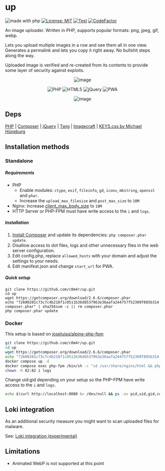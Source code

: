 # up

![made with php](https://img.shields.io/badge/made%20with-php-%23777BB4?logo=php&logoColor=ffffff)
[![License: MIT](https://img.shields.io/badge/License-MIT-yellow.svg)](https://opensource.org/licenses/MIT)
[![Test](https://github.com/c0m4r/up/workflows/PHPMD/badge.svg)](https://github.com/c0m4r/up/actions)
[![CodeFactor](https://www.codefactor.io/repository/github/c0m4r/up/badge)](https://www.codefactor.io/repository/github/c0m4r/up)

An image uploader. Written in PHP, supports popular formats: png, jpeg, gif, webp.

Lets you upload multiple images in a row and see them all in one view. Generates a permalink and lets you copy it right away. No bullshit steps along the way.

Uploaded image is verified and re-created from its contents to provide some layer of security against exploits.

<div align="center">

![image](https://github.com/c0m4r/up/assets/6292788/b05081b1-73ff-4777-b43f-b56b87d86497)

![PHP](https://img.shields.io/badge/php-%23777BB4.svg?style=for-the-badge&logo=php&logoColor=white) ![HTML5](https://img.shields.io/badge/html5-%23E34F26.svg?style=for-the-badge&logo=html5&logoColor=white) ![jQuery](https://img.shields.io/badge/jquery-%230769AD.svg?style=for-the-badge&logo=jquery&logoColor=white) ![PWA](https://img.shields.io/badge/webapp-black.svg?style=for-the-badge&logo=pwa&logoColor=white)

![image](https://github.com/c0m4r/ip-info-page/assets/6292788/4bfc8fc3-fb23-4386-87e8-1e22c686aefb)

</div>

## Deps

[PHP](https://www.php.net/) | [Composer](https://getcomposer.org/) | [jQuery](https://jquery.com/) | [Twig](https://twig.symfony.com/) | [Imagecraft](https://github.com/coldume/imagecraft) | [KEYS.css by Michael Hüneburg](https://github.com/michaelhue/keyscss)

## Installation methods

### Standalone

##### Requirements

* PHP
  * Enable modules: `ctype`, `exif`, `fileinfo`, `gd`, `iconv`, `mbstring`, `openssl` and `phar`.
  * Increase the `upload_max_filesize` and  `post_max_size` to `10M`
* Nginx: increase [client_max_body_size](https://nginx.org/en/docs/http/ngx_http_core_module.html#client_max_body_size) to `10M`
* HTTP Server or PHP-FPM must have write access to the `i` and `logs`.

##### Installation

1. [Install Composer](https://getcomposer.org/download/) and update its dependencies: `php composer.phar update`.
2. Disallow access to dot files, logs and other unnecessary files in the web server configuration.
3. Edit config.php, replace `allowed_hosts` with your domain and adjust the settings to your needs.
4. Edit manifest.json and change `start_url` for PWA.

##### Quick setup

```
git clone https://github.com/c0m4r/up.git
cd up
wget https://getcomposer.org/download/2.6.6/composer.phar
echo "72600201c73c7c4b218f1c0511b36d8537963e36aafa244757f52309f885b314 composer.phar" | sha256sum -c || rm composer.phar
php composer.phar update
```

### Docker

This setup is based on [joseluisq/alpine-php-fpm](https://github.com/joseluisq/alpine-php-fpm)

```bash
git clone https://github.com/c0m4r/up.git
cd up
wget https://getcomposer.org/download/2.6.6/composer.phar
echo "72600201c73c7c4b218f1c0511b36d8537963e36aafa244757f52309f885b314 composer.phar" | sha256sum -c || rm composer.phar
docker compose up -d
docker compose exec php-fpm /bin/sh -c "cd /usr/share/nginx/html && php composer.phar update"
chown -R 82:82 i logs
```

Change uid:gid depending on your setup so the PHP-FPM have write access to the `i` and `logs`.

```bash
echo $(curl http://localhost:8080 &> /dev/null && ps -eo pid,uid,gid,command,cgroup | grep docke[r] | grep "php-fpm: pool www" | awk '{print $2":"$3}')
```

## Loki integration

As an additional security measure you might want to scan uploaded files for malware.

See: [Loki integration (experimental)](https://github.com/c0m4r/up/wiki/Loki-integration-(experimental))

## Limitations

* Animated WebP is not supported at this point
